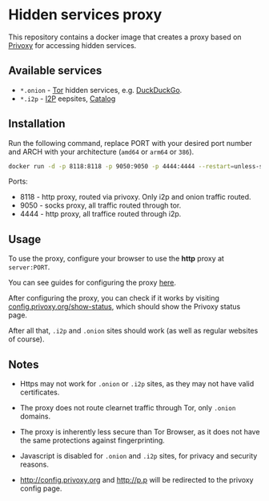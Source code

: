 # Hidden services proxy

This repository contains a docker image that creates a proxy based on [Privoxy](https://www.privoxy.org/) for accessing hidden services.

## Available services

- `*.onion` - [Tor](https://www.torproject.org/) hidden services, e.g. [DuckDuckGo](https://duckduckgogg42xjoc72x3sjasowoarfbgcmvfimaftt6twagswzczad.onion/).
- `*.i2p` - [I2P](https://geti2p.net/) eepsites, [Catalog](http://reg.i2p/)

## Installation

Run the following command, replace PORT with your desired port number and ARCH with your architecture (`amd64` or `arm64` or `386`).

```bash
docker run -d -p 8118:8118 -p 9050:9050 -p 4444:4444 --restart=unless-stopped --name=docker-i2p-tor-privoxy rattydave/i2p-tor-privoxy
```

Ports:
- 8118 - http proxy, routed via privoxy. Only i2p and onion traffic routed.
- 9050 - socks proxy, all traffic routed through tor.
- 4444 - http proxy, all traffice routed through i2p.

## Usage

To use the proxy, configure your browser to use the **http** proxy at `server:PORT`.

You can see guides for configuring the proxy [here](https://www.privoxy.org/user-manual/startup.html).

After configuring the proxy, you can check if it works by visiting [config.privoxy.org/show-status](http://config.privoxy.org/show-status), which should show the Privoxy status page. 

After all that, `.i2p` and `.onion` sites should work (as well as regular websites of course).

## Notes

- Https may not work for `.onion` or `.i2p` sites, as they may not have valid certificates.
- The proxy does not route clearnet traffic through Tor, only `.onion` domains.
- The proxy is inherently less secure than Tor Browser, as it does not have the same protections against fingerprinting.
- Javascript is disabled for `.onion` and `.i2p` sites, for privacy and security reasons.

- http://config.privoxy.org and http://p.p will be redirected to the privoxy config page.
